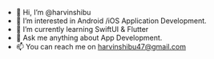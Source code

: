 - 👋 Hi, I’m @harvinshibu
- 👀 I’m interested in Android /iOS Application Development.<!--- - 😉 Also intersted in @anushagif --->
- 🌱 I’m currently learning SwiftUI & Flutter
- 💞️ Ask me anything about App Development.
- 📫 You can reach me on harvinshibu47@gmail.com

<!---
harvinshibu/harvinshibu is a ✨ special ✨ repository because its `README.md` (this file) appears on your GitHub profile.
You can click the Preview link to take a look at your changes.
--->
